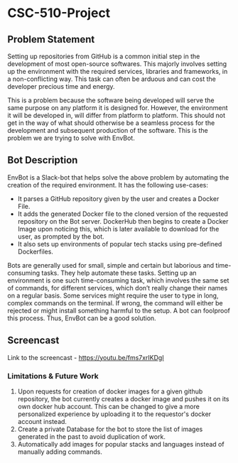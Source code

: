 # CSC-510-Project

## Problem Statement

Setting up repositories from GitHub is a common initial step in the development of most open-source softwares. This majorly involves setting up the environment with the required services, libraries and frameworks, in a non-conflicting way. This task can often be arduous and can cost the developer precious time and energy.

This is a problem because the software being developed will serve the same purpose on any platform it is designed for. However, the environment it will be developed in, will differ from platform to platform. This should not get in the way of what should otherwise be a seamless process for the development and subsequent production of the software. This is the problem we are trying to solve with EnvBot.

## Bot Description

EnvBot is a Slack-bot that helps solve the above problem by automating the creation of the required environment. It has the following use-cases:
* It parses a GitHub repository given by the user and creates a Docker File. 
* It adds the generated Docker file to the cloned version of the requested repository on the Bot server. DockerHub then begins to create a Docker Image upon noticing this, which is later available to download for the user, as prompted by the bot. 
* It also sets up environments of popular tech stacks using pre-defined Dockerfiles. 

Bots are generally used for small, simple and certain but laborious and time-consuming tasks. They help automate these tasks. Setting up an environment is one such time-consuming task, which involves the same set of commands, for different services, which don’t really change their names on a regular basis. Some services might require the user to type in long, complex commands on the terminal. If wrong, the command will either be rejected or might install something harmful to the setup. A bot can foolproof this process. Thus, EnvBot can be a good solution. 

## Screencast

Link to the screencast - https://youtu.be/fms7xrIKDgI

### Limitations & Future Work

1. Upon requests for creation of docker images for a given github repository, the bot currently creates a docker image and pushes it on its own docker hub account. This can be changed to give a more personalized experience by uploading it to the requestor's docker account instead.
2. Create a private Database for the bot to store the list of images generated in the past to avoid duplication of work.
3. Automatically add images for popular stacks and languages instead of manually adding commands. 
